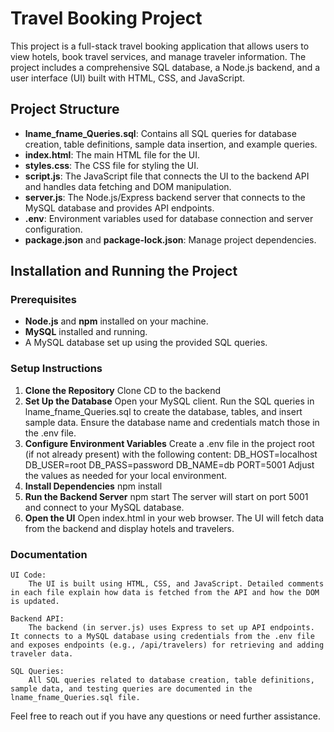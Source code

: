 # Travel Booking Project

This project is a full-stack travel booking application that allows users to view hotels, book travel services, and manage traveler information. The project includes a comprehensive SQL database, a Node.js backend, and a user interface (UI) built with HTML, CSS, and JavaScript.

## Project Structure

- **lname_fname_Queries.sql**: Contains all SQL queries for database creation, table definitions, sample data insertion, and example queries.
- **index.html**: The main HTML file for the UI.
- **styles.css**: The CSS file for styling the UI.
- **script.js**: The JavaScript file that connects the UI to the backend API and handles data fetching and DOM manipulation.
- **server.js**: The Node.js/Express backend server that connects to the MySQL database and provides API endpoints.
- **.env**: Environment variables used for database connection and server configuration.
- **package.json** and **package-lock.json**: Manage project dependencies.

## Installation and Running the Project

### Prerequisites
- **Node.js** and **npm** installed on your machine.
- **MySQL** installed and running.
- A MySQL database set up using the provided SQL queries.

### Setup Instructions

1. **Clone the Repository**
    Clone
    CD to the backend
2. **Set Up the Database**
    Open your MySQL client.
    Run the SQL queries in lname_fname_Queries.sql to create the database, tables, and insert sample data.
    Ensure the database name and credentials match those in the .env file.
3. **Configure Environment Variables**
    Create a .env file in the project root (if not already present) with the following content:
        DB_HOST=localhost
        DB_USER=root
        DB_PASS=password
        DB_NAME=db
        PORT=5001
    Adjust the values as needed for your local environment.
4. **Install Dependencies**
    npm install
5. **Run the Backend Server**
    npm start
    The server will start on port 5001 and connect to your MySQL database.
6. **Open the UI**
    Open index.html in your web browser.
    The UI will fetch data from the backend and display hotels and travelers.

### Documentation
    UI Code:
        The UI is built using HTML, CSS, and JavaScript. Detailed comments in each file explain how data is fetched from the API and how the DOM is updated.

    Backend API:
        The backend (in server.js) uses Express to set up API endpoints. It connects to a MySQL database using credentials from the .env file and exposes endpoints (e.g., /api/travelers) for retrieving and adding traveler data.

    SQL Queries:
        All SQL queries related to database creation, table definitions, sample data, and testing queries are documented in the lname_fname_Queries.sql file.

Feel free to reach out if you have any questions or need further assistance.